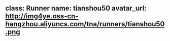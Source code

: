 class: Runner
name: tianshou50
avatar_url: http://img4ye.oss-cn-hangzhou.aliyuncs.com/tna/runners/tianshou50.png
---
